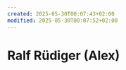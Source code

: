 ```yaml
---
created: 2025-05-30T00:07:43+02:00
modified: 2025-05-30T00:07:52+02:00
---
```


# Ralf Rüdiger (Alex)


